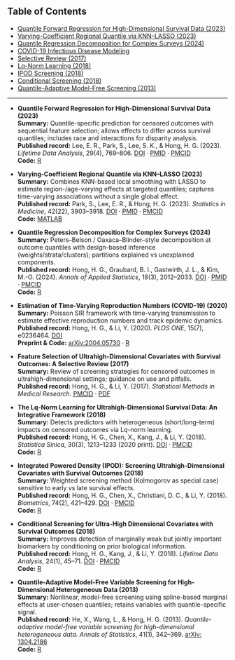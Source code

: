 
## Table of Contents
- [Quantile Forward Regression for High-Dimensional Survival Data (2023)](#qfr-2023)
- [Varying-Coefficient Regional Quantile via KNN–LASSO (2023)](#vc-knn-lasso-2023)
- [Quantile Regression Decomposition for Complex Surveys (2024)](#qr-decomp-2023)
- [COVID-19 Infectious Disease Modeling](#covid19)
- [Selective Review (2017)](#review-2017)
- [Lq-Norm Learning (2018)](#lq-2018)
- [IPOD Screening (2018)](#ipod-2018)
- [Conditional Screening (2018)](#cs-2018)
- [Quantile-Adaptive Model-Free Screening (2013)](#qa-2013)

---

<a id="qfr-2023"></a>
- **Quantile Forward Regression for High-Dimensional Survival Data (2023)**  
  **Summary:** Quantile-specific prediction for censored outcomes with sequential feature selection; allows effects to differ across survival quantiles; includes race and interactions for disparity analysis.  
  **Published record:** Lee, E. R., Park, S., Lee, S. K., & Hong, H. G. (2023). *Lifetime Data Analysis*, 29(4), 769–806. [DOI](https://doi.org/10.1007/s10985-023-09603-w) · [PMID](https://pubmed.ncbi.nlm.nih.gov/37393569/) · [PMCID](https://www.ncbi.nlm.nih.gov/pmc/articles/PMC12128792/)  
  **Code:** [R](QFR/demo.R)

<a id="vc-knn-lasso-2023"></a>
- **Varying-Coefficient Regional Quantile via KNN–LASSO (2023)**  
  **Summary:** Combines KNN-based local smoothing with LASSO to estimate region-/age-varying effects at targeted quantiles; captures time-varying associations without a single global effect.  
  **Published record:** Park, S., Lee, E. R., & Hong, H. G. (2023). *Statistics in Medicine*, 42(22), 3903–3918. [DOI](https://doi.org/10.1002/sim.9839) · [PMID](https://pubmed.ncbi.nlm.nih.gov/37365909/) · [PMCID](https://www.ncbi.nlm.nih.gov/pmc/articles/PMC11370892/)  
  **Code:** [MATLAB](https://github.com/younghhk/software/tree/master/KNN)

<a id="qr-decomp-2023"></a>
- **Quantile Regression Decomposition for Complex Surveys (2024)**  
  **Summary:** Peters–Belson / Oaxaca–Blinder–style decomposition at outcome quantiles with design-based inference (weights/strata/clusters); partitions explained vs unexplained components.  
  **Published record:** Hong, H. G., Graubard, B. I., Gastwirth, J. L., & Kim, M.-O. (2024). *Annals of Applied Statistics*, 18(3), 2012–2033. [DOI](https://doi.org/10.1214/23-AOAS1868) · [PMID](https://pubmed.ncbi.nlm.nih.gov/40995413/) · [PMCID](https://www.ncbi.nlm.nih.gov/pmc/articles/PMC12456447/)  
  **Code:** [R](R/PBQR_github.R)

<a id="covid19"></a>
- **Estimation of Time-Varying Reproduction Numbers (COVID-19) (2020)**  
  **Summary:** Poisson SIR framework with time-varying transmission to estimate effective reproduction numbers and track epidemic dynamics.  
  **Published record:** Hong, H. G., & Li, Y. (2020). *PLOS ONE*, 15(7), e0236464. [DOI](https://doi.org/10.1371/journal.pone.0236464)  
  **Preprint & Code:** [arXiv:2004.05730](https://arxiv.org/abs/2004.05730) · [R](R/tvpSIR.R)

<a id="review-2017"></a>
- **Feature Selection of Ultrahigh-Dimensional Covariates with Survival Outcomes: A Selective Review (2017)**  
  **Summary:** Review of screening strategies for censored outcomes in ultrahigh-dimensional settings; guidance on use and pitfalls.  
  **Published record:** Hong, H. G., & Li, Y. (2017). *Statistical Methods in Medical Research*. [PMCID](https://www.ncbi.nlm.nih.gov/pmc/articles/PMC5906071/) · [PDF](https://www.stt.msu.edu/users/hhong/review_survival_high.pdf)

<a id="lq-2018"></a>
- **The Lq-Norm Learning for Ultrahigh-Dimensional Survival Data: An Integrative Framework (2018)**  
  **Summary:** Detects predictors with heterogeneous (short/long-term) impacts on censored outcomes via Lq-norm learning.  
  **Published record:** Hong, H. G., Chen, X., Kang, J., & Li, Y. (2018). *Statistica Sinica*, 30(3), 1213–1233 (2020 print). [DOI](https://doi.org/10.5705/ss.202017.0537) · [PMCID](https://www.ncbi.nlm.nih.gov/pmc/articles/PMC7394456/)  
  **Code:** [R](R/Lq.R)

<a id="ipod-2018"></a>
- **Integrated Powered Density (IPOD): Screening Ultrahigh-Dimensional Covariates with Survival Outcomes (2018)**  
  **Summary:** Weighted screening method (Kolmogorov as special case) sensitive to early vs late survival effects.  
  **Published record:** Hong, H. G., Chen, X., Christiani, D. C., & Li, Y. (2018). *Biometrics*, 74(2), 421–429. [DOI](https://doi.org/10.1111/biom.12820) · [PMCID](https://www.ncbi.nlm.nih.gov/pmc/articles/PMC6495533/)  
  **Code:** [R](R/IPOD.R)

<a id="cs-2018"></a>
- **Conditional Screening for Ultra-High Dimensional Covariates with Survival Outcomes (2018)**  
  **Summary:** Improves detection of marginally weak but jointly important biomarkers by conditioning on prior biological information.  
  **Published record:** Hong, H. G., Kang, J., & Li, Y. (2018). *Lifetime Data Analysis*, 24(1), 45–71. [DOI](https://doi.org/10.1007/s10985-016-9387-7) · [PMCID](https://www.ncbi.nlm.nih.gov/pmc/articles/PMC5494024/)  
  **Code:** [R](R/CS.R)

<a id="qa-2013"></a>
- **Quantile-Adaptive Model-Free Variable Screening for High-Dimensional Heterogeneous Data (2013)**  
  **Summary:** Nonlinear, model-free screening using spline-based marginal effects at user-chosen quantiles; retains variables with quantile-specific signal.  
  **Published record:** He, X., Wang, L., & Hong, H. G. (2013). *Quantile-adaptive model-free variable screening for high-dimensional heterogeneous data.* *Annals of Statistics*, 41(1), 342–369. [arXiv: 1304.2186](https://arxiv.org/abs/1304.2186) <br>
  **Code:** [R](R/QA.R)
